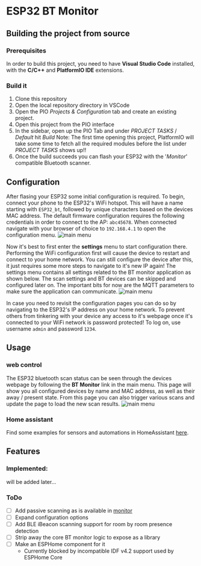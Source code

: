 # ESP32 BT Monitor


## Building the project from source
### Prerequisites
In order to build this project, you need to have __Visual Studio Code__ installed, with the __C/C++__ and __PlatformIO IDE__ extensions.

### Build it
1. Clone this repository
2. Open the local repository directory in VSCode
3. Open the PIO _Projects & Configuration_ tab and create an existing project.
4. Open this project from the PIO interface
5. In the sidebar, open up the PIO Tab and under _PROJECT TASKS_ / _Default_ hit _Build_
	Note: The first time opening this project, PlatformIO will take some time to fetch all the required modules before the list under _PROJECT TASKS_ shows up!!
6. Once the build succeeds you can flash your ESP32 with the '_Monitor_' compatible Bluetooth scanner.

## Configuration
After flasing your ESP32 some initial configuration is required. To begin, connect your phone to the ESP32's WiFi hotspot. This will have a name starting with ```ESP32_bt```, followed by unique characters based on the devices MAC address. The default firmware configuration requires the following credentials in order to connect to the AP: ```abc45678```. When connected navigate with your browser of choice to ```192.168.4.1``` to open the configuration menu.
![main menu](/doc/screenshots/main_menu.jpg)

Now it's best to first enter the __settings__ menu to start configuration there. Performing the WiFi configuration first will cause the device to restart and connect to your home network. You can still configure the device after this, it just requires some more steps to navigate to it's new IP again!
The settings menu contains all settings related to the BT monitor application as shown below. The scan settings and BT devices can be skipped and configured later on. The important bits for now are the MQTT parameters to make sure the application can communicate.
![main menu](/doc/screenshots/parameter_page.jpg)

In case you need to revisit the configuration pages you can do so by navigating to the ESP32's IP address on your home network. To prevent others from tinkering with your device any access to it's webpage once it's connected to your WiFi network is password protected! To log on, use username ```admin``` and password ```1234```.

## Usage
### web control
The ESP32 bluetooth scan status can be seen through the devices webpage by following the __BT Monitor__ link in the main menu. This page will show you all configured devices by name and MAC address, as well as their away / present state. From this page you can also trigger various scans and update the page to load the new scan results.
![main menu](/doc/screenshots/bt_monitor_page.png)

### Home assistant
Find some examples for sensors and automations in HomeAssistant [here](doc/HomeAssistantSnippets.md).

## Features
### Implemented:
will be added later...

### ToDo
- [ ] Add passive scanning as is available in [monitor](https://github.com/andrewjfreyer/monitor)
- [ ] Expand configuration options
- [ ] Add BLE iBeacon scanning support for room by room presence detection
- [ ] Strip away the core BT monitor logic to expose as a library
- [ ] Make an ESPHome component for it
	- Currently blocked by incompatible IDF v4.2 support used by ESPHome Core
 
